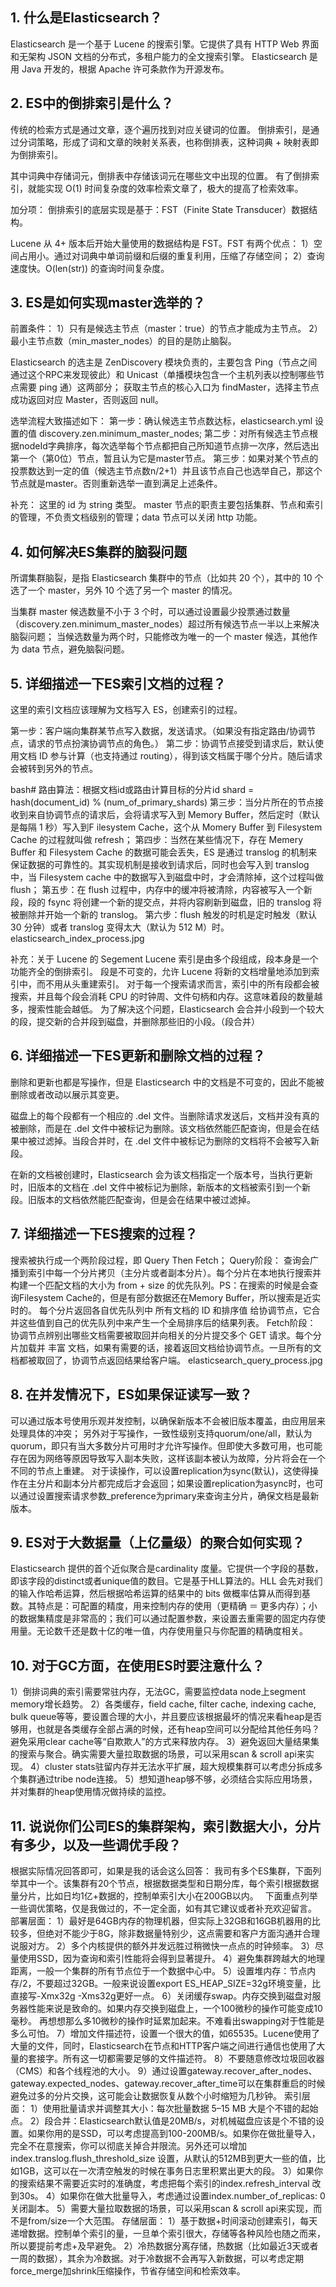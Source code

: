 ## 1. 什么是Elasticsearch？
Elasticsearch 是一个基于 Lucene 的搜索引擎。它提供了具有 HTTP Web 界面和无架构 JSON 文档的分布式，多租户能力的全文搜索引擎。
Elasticsearch 是用 Java 开发的，根据 Apache 许可条款作为开源发布。

## 2. ES中的倒排索引是什么？
传统的检索方式是通过文章，逐个遍历找到对应关键词的位置。
倒排索引，是通过分词策略，形成了词和文章的映射关系表，也称倒排表，这种词典 + 映射表即为倒排索引。

其中词典中存储词元，倒排表中存储该词元在哪些文中出现的位置。
有了倒排索引，就能实现 O(1) 时间复杂度的效率检索文章了，极大的提高了检索效率。

加分项：
倒排索引的底层实现是基于：FST（Finite State Transducer）数据结构。

Lucene 从 4+ 版本后开始大量使用的数据结构是 FST。FST 有两个优点：
1）空间占用小。通过对词典中单词前缀和后缀的重复利用，压缩了存储空间；
2）查询速度快。O(len(str)) 的查询时间复杂度。

## 3. ES是如何实现master选举的？
前置条件：
1）只有是候选主节点（master：true）的节点才能成为主节点。
2）最小主节点数（min_master_nodes）的目的是防止脑裂。

Elasticsearch 的选主是 ZenDiscovery 模块负责的，主要包含 Ping（节点之间通过这个RPC来发现彼此）和 Unicast（单播模块包含一个主机列表以控制哪些节点需要 ping 通）这两部分；
获取主节点的核心入口为 findMaster，选择主节点成功返回对应 Master，否则返回 null。

选举流程大致描述如下：
第一步：确认候选主节点数达标，elasticsearch.yml 设置的值 discovery.zen.minimum_master_nodes;
第二步：对所有候选主节点根据nodeId字典排序，每次选举每个节点都把自己所知道节点排一次序，然后选出第一个（第0位）节点，暂且认为它是master节点。
第三步：如果对某个节点的投票数达到一定的值（候选主节点数n/2+1）并且该节点自己也选举自己，那这个节点就是master。否则重新选举一直到满足上述条件。

补充：
这里的 id 为 string 类型。
master 节点的职责主要包括集群、节点和索引的管理，不负责文档级别的管理；data 节点可以关闭 http 功能。
## 4. 如何解决ES集群的脑裂问题
所谓集群脑裂，是指 Elasticsearch 集群中的节点（比如共 20 个），其中的 10 个选了一个 master，另外 10 个选了另一个 master 的情况。

当集群 master 候选数量不小于 3 个时，可以通过设置最少投票通过数量（discovery.zen.minimum_master_nodes）超过所有候选节点一半以上来解决脑裂问题；
当候选数量为两个时，只能修改为唯一的一个 master 候选，其他作为 data 节点，避免脑裂问题。

## 5. 详细描述一下ES索引文档的过程？
这里的索引文档应该理解为文档写入 ES，创建索引的过程。

第一步：客户端向集群某节点写入数据，发送请求。（如果没有指定路由/协调节点，请求的节点扮演协调节点的角色。）
第二步：协调节点接受到请求后，默认使用文档 ID 参与计算（也支持通过 routing），得到该文档属于哪个分片。随后请求会被转到另外的节点。

bash# 路由算法：根据文档id或路由计算目标的分片id
shard = hash(document_id) % (num_of_primary_shards)
第三步：当分片所在的节点接收到来自协调节点的请求后，会将请求写入到 Memory Buffer，然后定时（默认是每隔 1 秒）写入到F ilesystem Cache，这个从 Momery Buffer 到 Filesystem Cache 的过程就叫做 refresh；
第四步：当然在某些情况下，存在 Memery Buffer 和 Filesystem Cache 的数据可能会丢失，ES 是通过 translog 的机制来保证数据的可靠性的。其实现机制是接收到请求后，同时也会写入到 translog 中，当 Filesystem cache 中的数据写入到磁盘中时，才会清除掉，这个过程叫做 flush；
第五步：在 flush 过程中，内存中的缓冲将被清除，内容被写入一个新段，段的 fsync 将创建一个新的提交点，并将内容刷新到磁盘，旧的 translog 将被删除并开始一个新的 translog。
第六步：flush 触发的时机是定时触发（默认 30 分钟）或者 translog 变得太大（默认为 512 M）时。
elasticsearch_index_process.jpg

补充：关于 Lucene 的 Segement
Lucene 索引是由多个段组成，段本身是一个功能齐全的倒排索引。
段是不可变的，允许 Lucene 将新的文档增量地添加到索引中，而不用从头重建索引。
对于每一个搜索请求而言，索引中的所有段都会被搜索，并且每个段会消耗 CPU 的时钟周、文件句柄和内存。这意味着段的数量越多，搜索性能会越低。
为了解决这个问题，Elasticsearch 会合并小段到一个较大的段，提交新的合并段到磁盘，并删除那些旧的小段。（段合并）
## 6. 详细描述一下ES更新和删除文档的过程？
删除和更新也都是写操作，但是 Elasticsearch 中的文档是不可变的，因此不能被删除或者改动以展示其变更。

磁盘上的每个段都有一个相应的 .del 文件。当删除请求发送后，文档并没有真的被删除，而是在 .del 文件中被标记为删除。该文档依然能匹配查询，但是会在结果中被过滤掉。当段合并时，在 .del 文件中被标记为删除的文档将不会被写入新段。

在新的文档被创建时，Elasticsearch 会为该文档指定一个版本号，当执行更新时，旧版本的文档在 .del 文件中被标记为删除，新版本的文档被索引到一个新段。旧版本的文档依然能匹配查询，但是会在结果中被过滤掉。

## 7. 详细描述一下ES搜索的过程？
搜索被执行成一个两阶段过程，即 Query Then Fetch；
Query阶段：
查询会广播到索引中每一个分片拷贝（主分片或者副本分片）。每个分片在本地执行搜索并构建一个匹配文档的大小为 from + size 的优先队列。PS：在搜索的时候是会查询Filesystem Cache的，但是有部分数据还在Memory Buffer，所以搜索是近实时的。
每个分片返回各自优先队列中 所有文档的 ID 和排序值 给协调节点，它合并这些值到自己的优先队列中来产生一个全局排序后的结果列表。
Fetch阶段：
协调节点辨别出哪些文档需要被取回并向相关的分片提交多个 GET 请求。每个分片加载并 丰富 文档，如果有需要的话，接着返回文档给协调节点。一旦所有的文档都被取回了，协调节点返回结果给客户端。
elasticsearch_query_process.jpg

## 8. 在并发情况下，ES如果保证读写一致？
可以通过版本号使用乐观并发控制，以确保新版本不会被旧版本覆盖，由应用层来处理具体的冲突；
另外对于写操作，一致性级别支持quorum/one/all，默认为quorum，即只有当大多数分片可用时才允许写操作。但即使大多数可用，也可能存在因为网络等原因导致写入副本失败，这样该副本被认为故障，分片将会在一个不同的节点上重建。
对于读操作，可以设置replication为sync(默认)，这使得操作在主分片和副本分片都完成后才会返回；如果设置replication为async时，也可以通过设置搜索请求参数_preference为primary来查询主分片，确保文档是最新版本。

## 9. ES对于大数据量（上亿量级）的聚合如何实现？
Elasticsearch 提供的首个近似聚合是cardinality 度量。它提供一个字段的基数，即该字段的distinct或者unique值的数目。它是基于HLL算法的。HLL 会先对我们的输入作哈希运算，然后根据哈希运算的结果中的 bits 做概率估算从而得到基数。其特点是：可配置的精度，用来控制内存的使用（更精确 ＝ 更多内存）；小的数据集精度是非常高的；我们可以通过配置参数，来设置去重需要的固定内存使用量。无论数千还是数十亿的唯一值，内存使用量只与你配置的精确度相关。

## 10. 对于GC方面，在使用ES时要注意什么？
1）倒排词典的索引需要常驻内存，无法GC，需要监控data node上segment memory增长趋势。
2）各类缓存，field cache, filter cache, indexing cache, bulk queue等等，要设置合理的大小，并且要应该根据最坏的情况来看heap是否够用，也就是各类缓存全部占满的时候，还有heap空间可以分配给其他任务吗？避免采用clear cache等“自欺欺人”的方式来释放内存。
3）避免返回大量结果集的搜索与聚合。确实需要大量拉取数据的场景，可以采用scan & scroll api来实现。
4）cluster stats驻留内存并无法水平扩展，超大规模集群可以考虑分拆成多个集群通过tribe node连接。
5）想知道heap够不够，必须结合实际应用场景，并对集群的heap使用情况做持续的监控。

## 11. 说说你们公司ES的集群架构，索引数据大小，分片有多少，以及一些调优手段？
根据实际情况回答即可，如果是我的话会这么回答：
我司有多个ES集群，下面列举其中一个。该集群有20个节点，根据数据类型和日期分库，每个索引根据数据量分片，比如日均1亿+数据的，控制单索引大小在200GB以内。　
下面重点列举一些调优策略，仅是我做过的，不一定全面，如有其它建议或者补充欢迎留言。
部署层面：
1）最好是64GB内存的物理机器，但实际上32GB和16GB机器用的比较多，但绝对不能少于8G，除非数据量特别少，这点需要和客户方面沟通并合理说服对方。
2）多个内核提供的额外并发远胜过稍微快一点点的时钟频率。
3）尽量使用SSD，因为查询和索引性能将会得到显著提升。
4）避免集群跨越大的地理距离，一般一个集群的所有节点位于一个数据中心中。
5）设置堆内存：节点内存/2，不要超过32GB。一般来说设置export ES_HEAP_SIZE=32g环境变量，比直接写-Xmx32g -Xms32g更好一点。
6）关闭缓存swap。内存交换到磁盘对服务器性能来说是致命的。如果内存交换到磁盘上，一个100微秒的操作可能变成10毫秒。 再想想那么多10微秒的操作时延累加起来。不难看出swapping对于性能是多么可怕。
7）增加文件描述符，设置一个很大的值，如65535。Lucene使用了大量的文件，同时，Elasticsearch在节点和HTTP客户端之间进行通信也使用了大量的套接字。所有这一切都需要足够的文件描述符。
8）不要随意修改垃圾回收器（CMS）和各个线程池的大小。
9）通过设置gateway.recover_after_nodes、gateway.expected_nodes、gateway.recover_after_time可以在集群重启的时候避免过多的分片交换，这可能会让数据恢复从数个小时缩短为几秒钟。
索引层面：
1）使用批量请求并调整其大小：每次批量数据 5–15 MB 大是个不错的起始点。
2）段合并：Elasticsearch默认值是20MB/s，对机械磁盘应该是个不错的设置。如果你用的是SSD，可以考虑提高到100-200MB/s。如果你在做批量导入，完全不在意搜索，你可以彻底关掉合并限流。另外还可以增加 index.translog.flush_threshold_size 设置，从默认的512MB到更大一些的值，比如1GB，这可以在一次清空触发的时候在事务日志里积累出更大的段。
3）如果你的搜索结果不需要近实时的准确度，考虑把每个索引的index.refresh_interval 改到30s。
4）如果你在做大批量导入，考虑通过设置index.number_of_replicas: 0 关闭副本。
5）需要大量拉取数据的场景，可以采用scan & scroll api来实现，而不是from/size一个大范围。
存储层面：
1）基于数据+时间滚动创建索引，每天递增数据。控制单个索引的量，一旦单个索引很大，存储等各种风险也随之而来，所以要提前考虑+及早避免。
2）冷热数据分离存储，热数据（比如最近3天或者一周的数据），其余为冷数据。对于冷数据不会再写入新数据，可以考虑定期force_merge加shrink压缩操作，节省存储空间和检索效率。